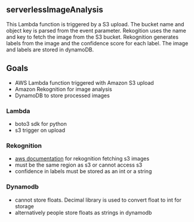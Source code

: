 ## serverlessImageAnalysis

This Lambda function is triggered by a S3 upload. The bucket name and object key is parsed from the event parameter. 
Rekogition uses the name and key to fetch the image from the S3 bucket. Rekognition generates labels from the image and the confidence score for each label.
The image and labels are stored in dynamoDB.

## Goals

- AWS Lambda function triggered with Amazon S3 upload
- Amazon Rekognition for image analysis
- DynamoDB to store processed images

### Lambda

- boto3 sdk for python
- s3 trigger on upload

### Rekognition

- [aws documentation](https://docs.aws.amazon.com/rekognition/latest/dg/images-s3.html) for rekognition fetching s3 images
- must be the same region as s3 or cannot access s3
- confidence in labels must be stored as an int or a string

### Dynamodb

- cannot store floats. Decimal library is used to convert float to int for storage
- alternatively people store floats as strings in dynamodb